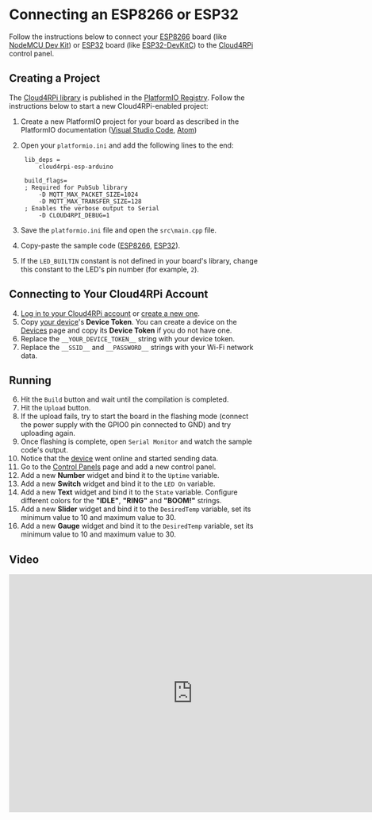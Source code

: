 # Connecting an ESP8266 or ESP32

Follow the instructions below to connect your [ESP8266](https://en.wikipedia.org/wiki/ESP8266) board (like [NodeMCU Dev Kit](http://www.nodemcu.com/index_en.html#fr_54747661d775ef1a3600009e)) or [ESP32](https://en.wikipedia.org/wiki/ESP32) board (like [ESP32-DevKitC](https://www.espressif.com/en/products/hardware/esp32-devkitc/overview)) to the [Cloud4RPi](https://cloud4rpi.io) control panel.

## Creating a Project

The [Cloud4RPi library](http://platformio.org/lib/show/2045/cloud4rpi-esp-arduino) is published in the [PlatformIO Registry](http://platformio.org/lib). Follow the instructions below to start a new Cloud4RPi-enabled project:

1. Create a new PlatformIO project for your board as described in the PlatformIO documentation ([Visual Studio Code](http://docs.platformio.org/en/latest/ide/vscode.html#id3), [Atom](http://docs.platformio.org/en/latest/ide/atom.html#setting-up-the-project))
2. Open your `platformio.ini` and add the following lines to the end:

        lib_deps =
            cloud4rpi-esp-arduino
        
        build_flags=
        ; Required for PubSub library
            -D MQTT_MAX_PACKET_SIZE=1024
            -D MQTT_MAX_TRANSFER_SIZE=128
        ; Enables the verbose output to Serial
            -D CLOUD4RPI_DEBUG=1

4. Save the `platformio.ini` file and open the `src\main.cpp` file.
5. Copy-paste the sample code ([ESP8266](https://github.com/cloud4rpi/cloud4rpi-esp-arduino/blob/master/examples/ESP8266/ESP8266.ino), [ESP32](https://github.com/cloud4rpi/cloud4rpi-esp-arduino/blob/master/examples/ESP32/ESP32.ino)).
7. If the `LED_BUILTIN` constant is not defined in your board's library, change this constant to the LED's pin number (for example, `2`).

## Connecting to Your Cloud4RPi Account

4. [Log in to your Cloud4RPi account](https://cloud4rpi.io/signin) or [create a new one](https://cloud4rpi.io/register).
5. Copy [your device](https://cloud4rpi.io/devices)'s **Device Token**. You can create a device on the [Devices](https://cloud4rpi.io/devices) page and copy its **Device Token** if you do not have one.
6. Replace the `__YOUR_DEVICE_TOKEN__` string with your device token.
7. Replace the `__SSID__` and `__PASSWORD__` strings with your Wi-Fi network data.

## Running

6. Hit the `Build` button and wait until the compilation is completed.
8. Hit the `Upload` button.
8. If the upload fails, try to start the board in the flashing mode (connect the power supply with the GPIO0 pin connected to GND) and try uploading again.
9. Once flashing is complete, open `Serial Monitor` and watch the sample code's output.
8. Notice that the [device](https://cloud4rpi.io/devices) went online and started sending data.
9. Go to the [Control Panels](https://cloud4rpi.io/control-panels/) page and add a new control panel.
10. Add a new **Number** widget and bind it to the `Uptime` variable.
10. Add a new **Switch** widget and bind it to the `LED On` variable.
11. Add a new **Text** widget and bind it to the `State` variable. Configure different colors for the **"IDLE"**, **"RING"** and **"BOOM!"** strings.
12. Add a new **Slider** widget and bind it to the `DesiredTemp` variable, set its minimum value to 10 and maximum value to 30.
13. Add a new **Gauge** widget and bind it to the `DesiredTemp` variable, set its minimum value to 10 and maximum value to 30.

## Video

<iframe width="739" height="480" src="https://www.youtube.com/embed/umUjwUjJsNI?rel=0" frameborder="0" allow="autoplay; encrypted-media" allowfullscreen></iframe>
